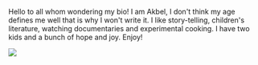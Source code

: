 Hello to all whom wondering my bio! 
I am Akbel, I don't think my age defines me well that is why I won't write it. 
I like story-telling, children's literature, watching documentaries and experimental cooking. 
I have two kids and a bunch of hope and joy. Enjoy!

<img src="![image](https://user-images.githubusercontent.com/54626312/65339933-61f90880-dbcd-11e9-8196-be2708a00a5c.png)">
